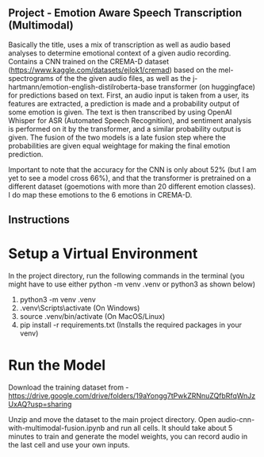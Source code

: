 ## Project - Emotion Aware Speech Transcription (Multimodal)
Basically the title, uses a mix of transcription as well as audio based analyses to determine emotional context of a given audio recording. Contains a CNN trained on the CREMA-D dataset (https://www.kaggle.com/datasets/ejlok1/cremad) based on the mel-spectrograms of the the given audio files, as well as the j-hartmann/emotion-english-distilroberta-base transformer (on huggingface) for predictions based on text. First, an audio input is taken from a user, its features are extracted, a prediction is made and a probability output of some emotion is given. The text is then transcribed by using OpenAI Whisper for ASR (Automated Speech Recognition), and sentiment analysis is performed on it by the transformer, and a similar probability output is given. The fusion of the two models is a late fusion step where the probabilities are given equal weightage for making the final emotion prediction.

Important to note that the accuracy for the CNN is only about 52% (but I am yet to see a model cross 66%), and that the transformer is pretrained on a different dataset (goemotions with more than 20 different emotion classes). I do map these emotions to the 6 emotions in CREMA-D.

## Instructions

# Setup a Virtual Environment
In the project directory, run the following commands in the terminal (you might have to use either python -m venv .venv or python3 as shown below)
1. python3 -m venv .venv 
2. .venv\Scripts\activate (On Windows)
3. source .venv/bin/activate (On MacOS/Linux)
4. pip install -r requirements.txt (Installs the required packages in your venv)

# Run the Model

Download the training dataset from  - https://drive.google.com/drive/folders/19aYongg7tPwkZRNnuZQfbRfqWnJzUxAQ?usp=sharing

Unzip and move the dataset to the main project directory.
Open audio-cnn-with-multimodal-fusion.ipynb and run all cells.
It should take about 5 minutes to train and generate the model weights, you can record audio in the last cell and use your own inputs. 